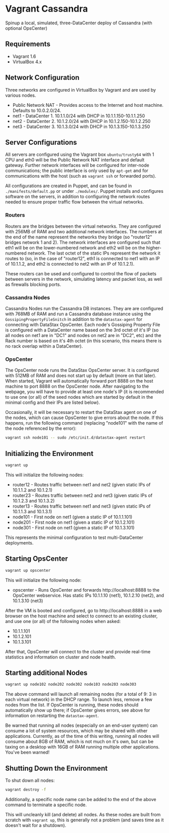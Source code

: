Vagrant Cassandra
=================

Spinup a local, simulated, three-DataCenter deploy of Cassandra (with optional OpsCenter)

Requirements
------------

* Vagrant 1.6
* VirtualBox 4.x

Network Configuration
---------------------

Three networks are configured in VirtualBox by Vagrant and are used by various nodes.

* Public Network NAT - Provides access to the Internet and host machine. Defaults to 10.0.2.0/24.
* net1 - DataCenter 1. 10.1.1.0/24 with DHCP in 10.1.1.150-10.1.1.250
* net2 - DataCenter 2. 10.1.2.0/24 with DHCP in 10.1.2.150-10.1.2.250
* net3 - DataCenter 3. 10.1.3.0/24 with DHCP in 10.1.3.150-10.1.3.250

Server Configurations
---------------------

All servers are configured using the Vagrant box `ubuntu/trusty64` with 1 CPU and eth0 will be the Public Network NAT interface and default gateway. Further network interfaces will be configured for inter-node communications; the public interface is only used by `apt-get` and for communications with the host (such as `vagrant ssh` or forwarded ports).

All configurations are created in Puppet, and can be found in `./manifests/default.pp` or under `./modules/`. Puppet installs and configures software on the servers, in addition to configuring the network routes needed to ensure proper traffic flow between the virtual networks.

### Routers

Routers are the bridges between the virtual networks. They are configured with 256MB of RAM and two additional network interfaces. The numbers at the end of the name represent the networks they bridge (so "router12" bridges network 1 and 2). The network interfaces are configured such that eth1 will be on the lower-numbered network and eth2 will be on the higher-numbered network. The last octet of the static IPs represent the network it routes to (so, in the case of "router12", eth1 is connected to net1 with an IP of 10.1.1.2, and eth2 is connected to net2 with an IP of 10.1.2.1).

These routers can be used and configured to control the flow of packets between servers in the network, simulating latency and packet loss, as well as firewalls blocking ports.

### Cassandra Nodes

Cassandra Nodes run the Cassandra DB instances. They are are configured with 768MB of RAM and run a Cassandra database instance using the `GossipingPropertyFileSnitch` in addition to the `datastax-agent` for connecting with DataStax OpsCenter. Each node's Gossiping Property File is configured with a DataCenter name based on the 3rd octet of it's IP (so all nodes on net1 are in "DC1" and nodes on net2 are in "DC2", etc) and the Rack number is based on it's 4th octet (in this scenario, this means there is no rack overlap within a DataCenter).

### OpsCenter

The OpsCenter node runs the DataStax OpsCenter server. It is configured with 512MB of RAM and does not start up by default (more on that later). When started, Vagrant will automatically forward port 8888 on the host machine to port 8888 on the OpsCenter node. After navigating to the webpage, you will have to provide at least one node's IP (it is recommended to use one (or all) of the seed nodes which are started by default in the minimal config and their IPs are listed below).

Occasionally, it will be necessary to restart the DataStax agent on one of the nodes, which can cause OpsCenter to give errors about the node. If this happens, run the following command (replacing "node101" with the name of the node referenced by the error):

```bash
vagrant ssh node101 -- sudo /etc/init.d/datastax-agent restart
```

Initializing the Environment
----------------------------

```bash
vagrant up
```

This will initialize the following nodes:

* router12 - Routes traffic between net1 and net2 (given static IPs of 10.1.1.2 and 10.1.2.1)
* router23 - Routes traffic between net2 and net3 (given static IPs of 10.1.2.3 and 10.1.3.2)
* router13 - Routes traffic between net1 and net3 (given static IPs of 10.1.1.3 and 10.1.3.1)
* node101 - First node on net1 (given a static IP of 10.1.1.101)
* node201 - First node on net1 (given a static IP of 10.1.2.101)
* node301 - First node on net1 (given a static IP of 10.1.3.101)

This represents the minimal configuration to test multi-DataCenter deployments.

Starting OpsCenter
------------------

```bash
vagrant up opscenter
```

This will initialize the following node:

* opscenter - Runs OpsCenter and forwards http://localhost:8888 to the OpsCenter webservice. Has static IPs 10.1.1.10 (net1), 10.1.2.10 (net2), and 10.1.3.10 (net3)

After the VM is booted and configured, go to http://localhost:8888 in a web browser on the host machine and select to connect to an existing cluster, and use one (or all) of the following nodes when asked:

* 10.1.1.101
* 10.1.2.101
* 10.1.3.101

After that, OpsCenter will connect to the cluster and provide real-time statistics and information on cluster and node health.

Starting additional Nodes
-------------------------

```bash
vagrant up node102 node202 node302 node103 node203 node303
```

The above command will launch all remaining nodes (for a total of 9: 3 in each virtual network) in the DHCP range. To launch less, remove a few nodes from the list. If OpsCenter is running, these nodes should automatically show up there; if OpsCenter gives errors, see above for information on restarting the `datastax-agent`.

Be warned that running all nodes (especially on an end-user system) can consume a lot of system resources, which may be shared with other applications. Currently, as of the time of this writing, running all nodes will consume about 8GB of RAM, which is not much on it's own, but can be taxing on a desktop with 16GB of RAM running multiple other applications. You've been warned!

Shutting Down the Environment
-----------------------------

To shut down all nodes:

```bash
vagrant destroy -f
```

Additionally, a specific node name can be added to the end of the above command to terminate a specific node.

This will uncleanly kill (and delete) all nodes. As these nodes are built from scratch with `vagrant up`, this is generally not a problem (and saves time as it doesn't wait for a shutdown).
